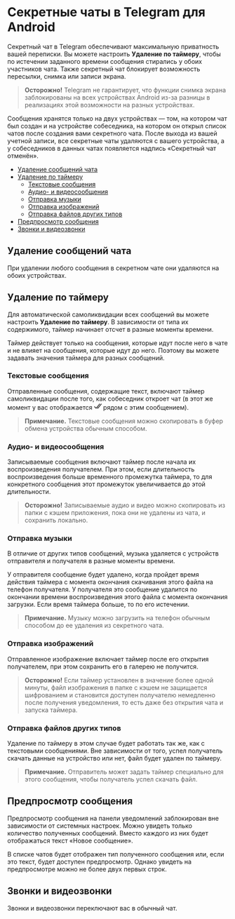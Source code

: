 # Секретные чаты в Telegram для Android
Секретный чат в Telegram обеспечивают максимальную приватность вашей переписки. Вы можете настроить **Удаление&nbsp;по&nbsp;таймеру**, чтобы по истечении заданного времени сообщения стирались у обоих участников чата. Также секретный чат блокирует возможность пересылки, снимка или записи экрана.
> **Осторожно!** Telegram не гарантирует, что функции снимка экрана заблокированы на всех устройствах Android из-за разницы в реализациях этой возможности на разных устройствах.

Сообщения хранятся только на двух устройствах &mdash; том, на котором чат был создан и на устройстве собеседника, на котором он открыл список чатов после создания вами секретного чата. После выхода из вашей учетной записи, все секретные чаты удаляются с вашего устройства, а у собеседников в данных чатах появляется надпись &laquo;Секретный чат отменён&raquo;.

* [Удаление сообщений чата](#msg-delete)
* [Удаление по таймеру](#timer-delete)
  * [Текстовые сообщения](#text-msg)
  * [Аудио- и видеосообщения](#recorded-msg)
  * [Отправка музыки](#send-music)
  * [Отправка изображений](#send-img)
  * [Отправка файлов других типов](#send-files)
* [Предпросмотр сообщения](#preview)
* [Звонки и видеозвонки](#calls)

<span id="msg-delete"></span>
## Удаление сообщений чата
При удалении любого сообщения в секретном чате они удаляются на обоих устройствах.

<span id="timer-delete"></span>
## Удаление по таймеру
Для автоматической самоликвидации всех сообщений вы можете настроить **Удаление&nbsp;по&nbsp;таймеру**. В зависимости от типа их содержимого, таймер начинает отсчет в разные моменты времени.

Таймер действует только на сообщения, которые идут после него в чате и не влияет на сообщения, которые идут до него. Поэтому вы можете задавать значения таймера для разных сообщений.

<span id="text-msg"></span>
### Текстовые сообщения
Отправленные сообщения, содержащие текст, включают таймер самоликвидации после того, как собеседник откроет чат (в этот же момент у вас отображается <img src="img/read-icon.png" alt="иконка 'Прочитано'" width="17" height="17"> рядом с этим сообщением).
> **Примечание.** Текстовые сообщения можно скопировать в буфер обмена устройства обычным способом.

<span id="recorded-msg"></span>
### Аудио- и видеосообщения
Записываемые сообщения включают таймер после начала их воспроизведения получателем. При этом, если длительность воспроизведения больше временного промежутка таймера, то для конкретного сообщения этот промежуток увеличивается до этой длительности.
> **Осторожно!** Записываемые аудио и видео можно скопировать из папки с кэшем приложения, пока они не удалены из чата, и сохранить локально.

<span id="send-music"></span>
### Отправка музыки
В отличие от других типов сообщений, музыка удаляется с устройств отправителя и получателя в разные моменты времени.

У отправителя сообщение будет удалено, когда пройдет время действия таймера с момента окончания скачивания этого файла на телефон получателя. У получателя это сообщение удалится по окончании времени воспроизведения этого файла с момента окончания загрузки. Если время таймера больше, то по его истечении.
> **Примечание.** Музыку можно загрузить на телефон обычным способом до ее удаления из секретного чата.

<span id="send-img"></span>
### Отправка изображений
Отправленное изображение включает таймер после его открытия получателем, при этом сохранить его в галерею не получится.
> **Осторожно!** Если таймер установлен в значение более одной минуты, файл изображения в папке с кэшем не защищается шифрованием и становится доступен получателю немедленно после получения уведомления, то есть даже без открытия чата и запуска таймера.

<span id="send-files"></span>
### Отправка файлов других типов
Удаление по таймеру в этом случае будет работать так же, как с текстовыми сообщениями. Вне зависимости от того, успел получатель скачать данные на устройство или нет, файл будет удален по таймеру.
> **Примечание.** Отправитель может задать таймер специально для этого сообщения, чтобы получатель успел скачать файл.

<span id="preview"></span>
## Предпросмотр сообщения
Предпросмотр сообщения на панели уведомлений заблокирован вне зависимости от системных настроек. Можно увидеть только количество полученных сообщений. Вместо каждого из них будет отображаться текст &laquo;Новое сообщение&raquo;.

В списке чатов будет отображен тип полученного сообщения или, если это текст, будет доступен предпросмотр. Однако увидеть на предпросмотре можно не более двух первых строк.

<span id="calls"></span>
## Звонки и видеозвонки
Звонки и видеозвонки переключают вас в обычный чат.
